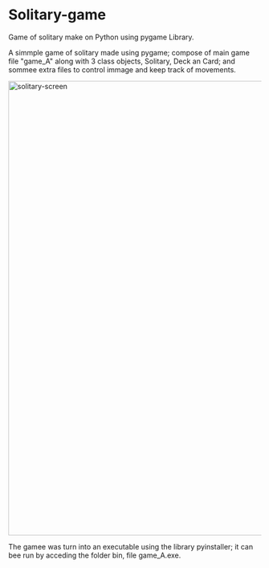 # Solitary-game
Game of solitary make on Python using pygame Library.

A simmple game of solitary made using pygame; compose of main game file "game_A" along with 3 class objects, Solitary, Deck an Card; and sommee extra files to control immage and keep track of movements.

<img width="905" alt="solitary-screen" src="https://user-images.githubusercontent.com/44034603/171268759-c6d21b84-f26b-4e69-bc9c-f1a7c7101a8f.png">



The gamee was turn into an executable using the library pyinstaller; it can bee run by acceding the folder bin, file game_A.exe.
